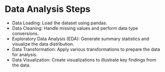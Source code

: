 # Data Analysis Steps
- Data Loading: Load the dataset using pandas.
- Data Cleaning: Handle missing values and perform data type conversions.
- Exploratory Data Analysis (EDA): Generate summary statistics and visualize the data distribution.
- Data Transformation: Apply various transformations to prepare the data for analysis.
- Data Visualization: Create visualizations to illustrate key findings from the data.

